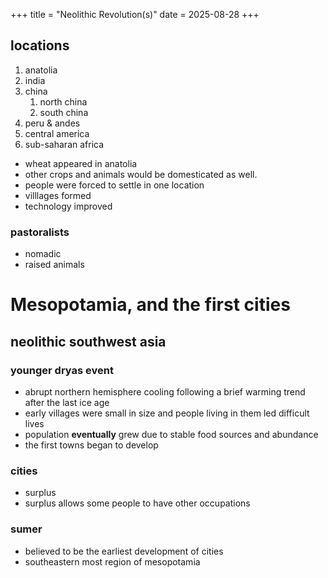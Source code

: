 +++
title = "Neolithic Revolution(s)"
date = 2025-08-28
+++


## locations
1. anatolia
2. india
3. china
    1. north china
    2. south china
4. peru & andes
5. central america
6. sub-saharan africa
* wheat appeared in anatolia
* other crops and animals would be domesticated as well.
* people were forced to settle in one location
* villlages formed
* technology improved

### pastoralists
* nomadic
* raised animals


# Mesopotamia, and the first cities
## neolithic southwest asia
### younger dryas event
* abrupt northern hemisphere cooling following a brief warming trend after the last ice age
* early villages were small in size and people living in them led difficult lives
* population **eventually** grew due to stable food sources and abundance
* the first towns began to develop
### cities
* surplus
* surplus allows some people to have other occupations
### sumer
* believed to be the earliest development of cities
* southeastern most region of mesopotamia

